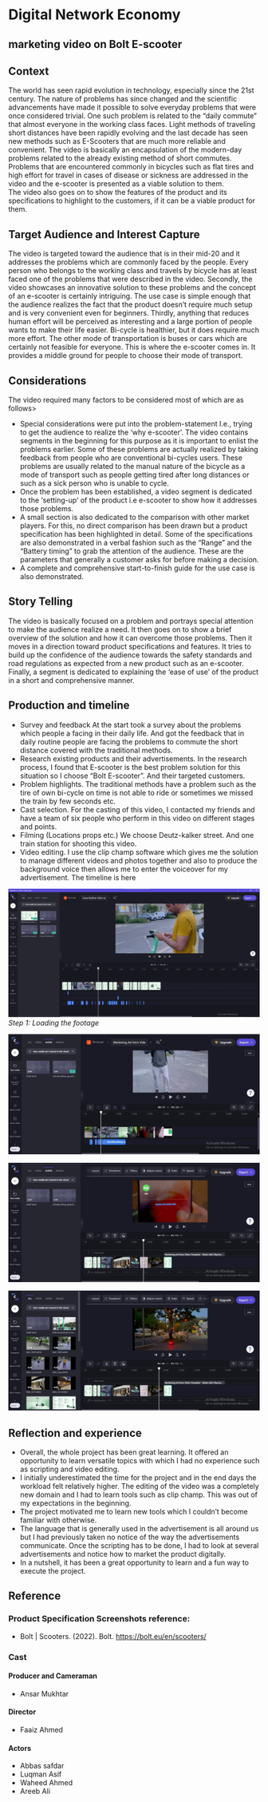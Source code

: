 # Digital Network Economy
## marketing video on Bolt E-scooter

## Context

The world has seen rapid evolution in technology, especially since the 21st century. The nature of problems has since changed and the scientific advancements have made it possible to solve everyday problems that were once considered trivial. One such problem is related to the “daily commute” that almost everyone in the working class faces. Light methods of traveling short distances have been rapidly evolving and the last decade has seen new methods such as E-Scooters that are much more reliable and convenient. 
The video is basically an encapsulation of the modern-day problems related to the already existing method of short commutes. Problems that are encountered commonly in bicycles such as flat tires and high effort for travel in cases of disease or sickness are addressed in the video and the e-scooter is presented as a viable solution to them.  
The video also goes on to show the features of the product and its specifications to highlight to the customers, if it can be a viable product for them. 

## Target Audience and Interest Capture
The video is targeted toward the audience that is in their mid-20 and it addresses the problems which are commonly faced by the people. Every person who belongs to the working class and travels by bicycle has at least faced one of the problems that were described in the video. 
Secondly, the video showcases an innovative solution to these problems and the concept of an e-scooter is certainly intriguing. The use case is simple enough that the audience realizes the fact that the product doesn’t require much setup and is very convenient even for beginners. 
Thirdly, anything that reduces human effort will be perceived as interesting and a large portion of people wants to make their life easier. Bi-cycle is healthier, but it does require much more effort. The other mode of transportation is buses or cars which are certainly not feasible for everyone. This is where the e-scooter comes in. It provides a middle ground for people to choose their mode of transport. 

## Considerations

The video required many factors to be considered most of which are as follows> 
* 	Special considerations were put into the problem-statement I.e., trying to get the audience to realize the ‘why e-scooter’. The video contains segments in the beginning for this purpose as it is important to enlist the problems earlier. Some of these problems are actually realized by taking feedback from people who are conventional bi-cycles users. These problems are usually related to the manual nature of the bicycle as a mode of transport such as people getting tired after long distances or such as a sick person who is unable to cycle. 
* 	Once the problem has been established, a video segment is dedicated to the ‘setting-up’ of the product i.e e-scooter to show how it addresses those problems. 
* 	A small section is also dedicated to the comparison with other market players. For this, no direct comparison has been drawn but a product specification has been highlighted in detail. Some of the specifications are also demonstrated in a verbal fashion such as the “Range” and the “Battery timing” to grab the attention of the audience.  These are the parameters that generally a customer asks for before making a decision. 
* 	A complete and comprehensive start-to-finish guide for the use case is also demonstrated. 

## Story Telling

The video is basically focused on a problem and portrays special attention to make the audience realize a need. It then goes on to show a brief overview of the solution and how it can overcome those problems. Then it moves in a direction toward product specifications and features. It tries to build up the confidence of the audience towards the safety standards and road regulations as expected from a new product such as an e-scooter. Finally, a segment is dedicated to explaining the ‘ease of use’ of the product in a short and comprehensive manner. 

## Production and timeline

* 	Survey and feedback 
At the start took a survey about the problems which people a facing in their daily life. And got the feedback that in daily routine people are facing the problems to commute the short distance covered with the traditional methods. 
* 	Research existing products and their advertisements. 
In the research process, I found that E-scooter is the best problem solution for this situation so I choose “Bolt E-scooter”. And their targeted customers.
* 	Problem highlights. 
The traditional methods have a problem such as the tire of own bi-cycle on time is not able to ride or sometimes we missed the train by few seconds etc.
* 	Cast selection.
For the casting of this video, I contacted my friends and have a team of six people who perform in this video on different stages and points.
* 	Filming (Locations props etc.)
We choose Deutz-kalker street. And one train station for shooting this video. 
* 	Video editing.
I use the clip champ software which gives me the solution to manage different videos and photos together and also to produce the background voice then allows me to enter the voiceover for my advertisement. The timeline is here

![Step 1: Loading the footage](1.jpg)
*Step 1: Loading the footage*

![Step 2: Loading the footage](2.jpg)


![Step 3: Loading the footage](3.jpg)


![Step 4: Loading the footage](4.jpg)


## Reflection and experience

* 	Overall, the whole project has been great learning. It offered an opportunity to learn versatile topics with which I had no experience such as scripting and video editing. 
* 	 I initially underestimated the time for the project and in the end days the workload felt relatively higher. The editing of the video was a completely new domain and I had to learn tools such as clip champ. This was out of my expectations in the beginning. 
* 	The project motivated me to learn new tools which I couldn’t become familiar with otherwise. 
* 	The language that is generally used in the advertisement is all around us but I had previously taken no notice of the way the advertisements communicate. Once the scripting has to be done, I had to look at several advertisements and notice how to market the product digitally. 
* 	In a nutshell, it has been a great opportunity to learn and a fun way to execute the project. 

## Reference	


### Product Specification Screenshots reference: 

* Bolt | Scooters. (2022). Bolt. https://bolt.eu/en/scooters/

### Cast   

#### Producer and Cameraman
* Ansar Mukhtar

#### Director
* Faaiz Ahmed

#### Actors
* Abbas safdar
* Luqman Asif
* Waheed Ahmed
* Areeb Ali 


